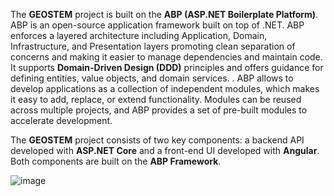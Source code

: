 The **GEOSTEM** project is built on the **ABP (ASP.NET Boilerplate Platform)**. ABP is an open-source application framework built on top of .NET. ABP enforces a layered architecture including Application, Domain, Infrastructure, and Presentation layers promoting clean separation of concerns and making it easier to manage dependencies and maintain code. It supports **Domain-Driven Design (DDD)** principles and offers guidance for defining entities, value objects, and domain services. . ABP allows to develop applications as a collection of independent modules, which makes it easy to add, replace, or extend functionality. Modules can be reused across multiple projects, and ABP provides a set of pre-built modules to accelerate development.

 The  **GEOSTEM** project consists of two key components: a backend API developed with **ASP.NET Core** and a front-end UI developed with **Angular**. Both components are built on the **ABP Framework**. 
 
![image](https://github.com/user-attachments/assets/4a9c2d1a-2dca-4012-ae26-e44f83345fba)



